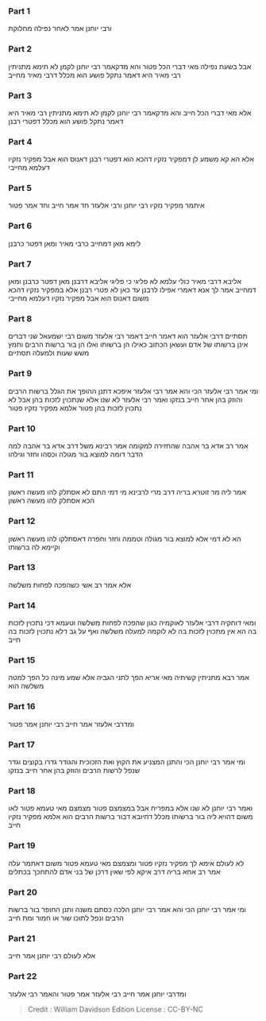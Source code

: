 
### Part 1
ורבי יוחנן אמר לאחר נפילה מחלוקת

### Part 2
אבל בשעת נפילה מאי דברי הכל פטור והא מדקאמר רבי יוחנן לקמן לא תימא מתניתין רבי מאיר היא דאמר נתקל פושע הוא מכלל דרבי מאיר מחייב

### Part 3
אלא מאי דברי הכל חייב והא מדקאמר רבי יוחנן לקמן לא תימא מתניתין רבי מאיר היא דאמר נתקל פושע הוא מכלל דפטרי רבנן

### Part 4
אלא הא קא משמע לן דמפקיר נזקיו דהכא הוא דפטרי רבנן דאנוס הוא אבל מפקיר נזקיו דעלמא מחייבי

### Part 5
איתמר מפקיר נזקיו רבי יוחנן ורבי אלעזר חד אמר חייב וחד אמר פטור

### Part 6
לימא מאן דמחייב כרבי מאיר ומאן דפטר כרבנן

### Part 7
אליבא דרבי מאיר כולי עלמא לא פליגי כי פליגי אליבא דרבנן מאן דפטר כרבנן ומאן דמחייב אמר לך אנא דאמרי אפילו לרבנן עד כאן לא פטרי רבנן אלא במפקיר נזקיו דהכא משום דאנוס הוא אבל מפקיר נזקיו דעלמא מחייבי

### Part 8
תסתיים דרבי אלעזר הוא דאמר חייב דאמר רבי אלעזר משום רבי ישמעאל שני דברים אינן ברשותו של אדם ועשאן הכתוב כאילו הן ברשותו ואלו הן בור ברשות הרבים וחמץ משש שעות ולמעלה תסתיים

### Part 9
ומי אמר רבי אלעזר הכי והא אמר רבי אלעזר איפכא דתנן ההופך את הגלל ברשות הרבים והוזק בהן אחר חייב בנזקו ואמר רבי אלעזר לא שנו אלא שנתכוין לזכות בהן אבל לא נתכוין לזכות בהן פטור אלמא מפקיר נזקיו פטור

### Part 10
אמר רב אדא בר אהבה שהחזירה למקומה אמר רבינא משל דרב אדא בר אהבה למה הדבר דומה למוצא בור מגולה וכסהו וחזר וגילהו

### Part 11
אמר ליה מר זוטרא בריה דרב מרי לרבינא מי דמי התם לא אסתלק להו מעשה ראשון הכא אסתלק להו מעשה ראשון

### Part 12
הא לא דמי אלא למוצא בור מגולה וטממה וחזר וחפרה דאסתלקו להו מעשה ראשון וקיימא לה ברשותו

### Part 13
אלא אמר רב אשי כשהפכה לפחות משלשה

### Part 14
ומאי דוחקיה דרבי אלעזר לאוקמיה כגון שהפכה לפחות משלשה וטעמא דכי נתכוין לזכות בה הא אין מתכוין לזכות בה לא לוקמה למעלה משלשה ואף על גב דלא נתכוין לזכות בה חייב

### Part 15
אמר רבא מתניתין קשיתיה מאי אריא הפך לתני הגביה אלא שמע מינה כל הפך למטה משלשה הוא

### Part 16
ומדרבי אלעזר אמר חייב רבי יוחנן אמר פטור

### Part 17
ומי אמר רבי יוחנן הכי והתנן המצניע את הקוץ ואת הזכוכית והגודר גדרו בקוצים וגדר שנפל לרשות הרבים והוזק בהן אחר חייב בנזקו

### Part 18
ואמר רבי יוחנן לא שנו אלא במפריח אבל במצמצם פטור מצמצם מאי טעמא פטור לאו משום דהויא ליה בור ברשותו מכלל דחיובא דבור ברשות הרבים הוא אלמא מפקיר נזקיו חייב

### Part 19
לא לעולם אימא לך מפקיר נזקיו פטור ומצמצם מאי טעמא פטור משום דאתמר עלה אמר רב אחא בריה דרב איקא לפי שאין דרכן של בני אדם להתחכך בכתלים

### Part 20
ומי אמר רבי יוחנן הכי והא אמר רבי יוחנן הלכה כסתם משנה ותנן החופר בור ברשות הרבים ונפל לתוכו שור או חמור ומת חייב

### Part 21
אלא לעולם רבי יוחנן אמר חייב

### Part 22
ומדרבי יוחנן אמר חייב רבי אלעזר אמר פטור והאמר רבי אלעזר

>Credit : William Davidson Edition
>License : CC-BY-NC